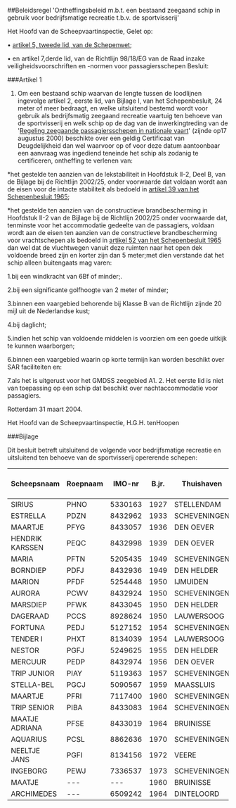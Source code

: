 <meta http-equiv='Content-Type' content='text/html; charset=utf-8' />

##Beleidsregel 'Ontheffingsbeleid m.b.t. een bestaand zeegaand schip in gebruik voor bedrijfsmatige recreatie t.b.v. de sportvisserij'

Het Hoofd van de Scheepvaartinspectie,
Gelet op:

• [artikel 5, tweede lid, van de Schepenwet](../../../../../../../../../../../rijkswet/schepenwet/BWBR0001876/README.md);

• en artikel 7,derde lid, van de Richtlijn 98/18/EG van de Raad inzake veiligheidsvoorschriften en -normen voor passagiersschepen
Besluit:

###Artikel 1 

1. Om een bestaand schip waarvan de lengte tussen de loodlijnen ingevolge artikel 2, eerste lid, van Bijlage I, van het Schepenbesluit, 24 meter of meer bedraagt, en welke uitsluitend bestemd wordt voor gebruik als bedrijfsmatig zeegaand recreatie vaartuig ten behoeve van de sportvisserij en welk schip op de dag van de inwerkingtreding van de '[Regeling zeegaande passagiersschepen in nationale vaart](../../../../../../../../../../../ministeriele-regeling/regeling/zeegaande/passagiersschepen/in/nationale/vaart/BWBR0011573/README.md)' (zijnde op17 augustus 2000) beschikte over een geldig Certificaat van Deugdelijkheid dan wel waarvoor op of voor deze datum aantoonbaar een aanvraag was ingediend teneinde het schip als zodanig te certificeren, ontheffing te verlenen van:

*het gestelde ten aanzien van de lekstabiliteit in Hoofdstuk II-2, Deel B, van de Bijlage bij de Richtlijn 2002/25, onder voorwaarde dat voldaan wordt aan de eisen voor de intacte stabiliteit als bedoeld in [artikel 39 van het Schepenbesluit 1965](../../../../../../../../../../../rijksKB/schepenbesluit/1965/BWBR0002501/README.md);

*het gestelde ten aanzien van de constructieve brandbescherming in Hoofdstuk II-2 van de Bijlage bij de Richtlijn 2002/25 onder voorwaarde dat, tenminste voor het accommodatie gedeelte van de passagiers, voldaan wordt aan de eisen ten aanzien van de constructieve brandbescherming voor vrachtschepen als bedoeld in [artikel 52 van het Schepenbesluit 1965](../../../../../../../../../../../rijksKB/schepenbesluit/1965/BWBR0002501/README.md) dan wel dat de vluchtwegen vanuit deze ruimten naar het open dek voldoende breed zijn en korter zijn dan 5 meter;met dien verstande dat het schip alleen buitengaats mag varen:

1.bij een windkracht van 6Bf of minder;.

2.bij een significante golfhoogte van 2 meter of minder;

3.binnen een vaargebied behorende bij Klasse B van de Richtlijn zijnde 20 mijl uit de Nederlandse kust;

4.bij daglicht;

5.indien het schip van voldoende middelen is voorzien om een goede uitkijk te kunnen waarborgen;

6.binnen een vaargebied waarin op korte termijn kan worden beschikt over SAR faciliteiten en:

7.als het is uitgerust voor het GMDSS zeegebied A1.
2. Het eerste lid is niet van toepassing op een schip dat beschikt over nachtaccommodatie voor passagiers.

Rotterdam
31 maart 2004.

Het 
Hoofd van de Scheepvaartinspectie,
H.G.H. tenHoopen

###Bijlage 

Dit besluit betreft uitsluitend de volgende voor bedrijfsmatige recreatie en uitsluitend ten behoeve van de sportvisserij opererende schepen:

|Scheepsnaam | Roepnaam |IMO-nr  | B.jr. |Thuishaven |Brt '69 | Lengte '69 (m) |
|---|---|---|---|---|---|---|
|SIRIUS | PHNO | 5330163 | 1927 | STELLENDAM | 159 | 31,13 |
|ESTRELLA | PDZN | 8432962 | 1933 | SCHEVENINGEN | 306 | 56,77 |
|MAARTJE | PFYG | 8433057 |1936 |DEN OEVER | 208 | 39,85 |
|HENDRIK KARSSEN | PEQC  |8432998 | 1939 | DEN OEVER | 149 | 35,2 |
|MARIA | PFTN | 5205435 |1949 | SCHEVENINGEN |154 | 32,28 |
|BORNDIEP | PDFJ | 8432936 | 1949 | DEN HELDER |127 | 28,7 |
|MARION | PFDF | 5254448 | 1950 | IJMUIDEN | 147 | 27,69 |
|AURORA | PCWV | 8432924 | 1950 | SCHEVENINGEN | 172 | 33,67 |
|MARSDIEP | PFWK | 8433045 |1950 | DEN HELDER | 127 | 28,7 |
|DAGERAAD | PCCS  |8928624 | 1950 |LAUWERSOOG |152 | 29,03 |
|FORTUNA | PEDJ  |5127152 | 1954 | SCHEVENINGEN | 340 | 40,14 |
|TENDER I | PHXT | 8134039 | 1954 | LAUWERSOOG | 237 | 38,41 |
|NESTOR | PGFJ | 5249625 | 1955 | DEN HELDER | 273 | 37,03 |
|MERCUUR | PEDP | 8432974 | 1956 | DEN OEVER | 242 | 37,92 |
|TRIP JUNIOR | PIAY | 5119363 | 1957 |SCHEVENINGEN | 235 | 36,3 |
|STELLA-BEL | PGCJ | 5090567 | 1959 | MAASSLUIS | 102 | 24,16 |
|MAARTJE | PFRI | 7117400 | 1960 | SCHEVENINGEN | 119 | 28,25 |
|TRIP SENIOR | PIBA | 8433083 |1964 | SCHEVENINGEN | 105 | 26,56 |
|MAATJE ADRIANA | PFSE | 8433019 | 1964 | BRUINISSE | 83 | 28,13 |
|AQUARIUS | PCSL | 8862636 | 1970  |SCHEVENINGEN | 331 |35,9 |
|NEELTJE JANS | PGFI | 8134156 | 1972 | VEERE | 229 | 33,38 |
|INGEBORG | PEWJ | 7336537 | 1973 | SCHEVENINGEN | 210 | 31 |
|MAATJE | --- | --- | 1960 | BRUINISSE | 102 | 25,86 |
|ARCHIMEDES | --- |6509242 | 1964 | DINTELOORD | 128 | 27,69 |

